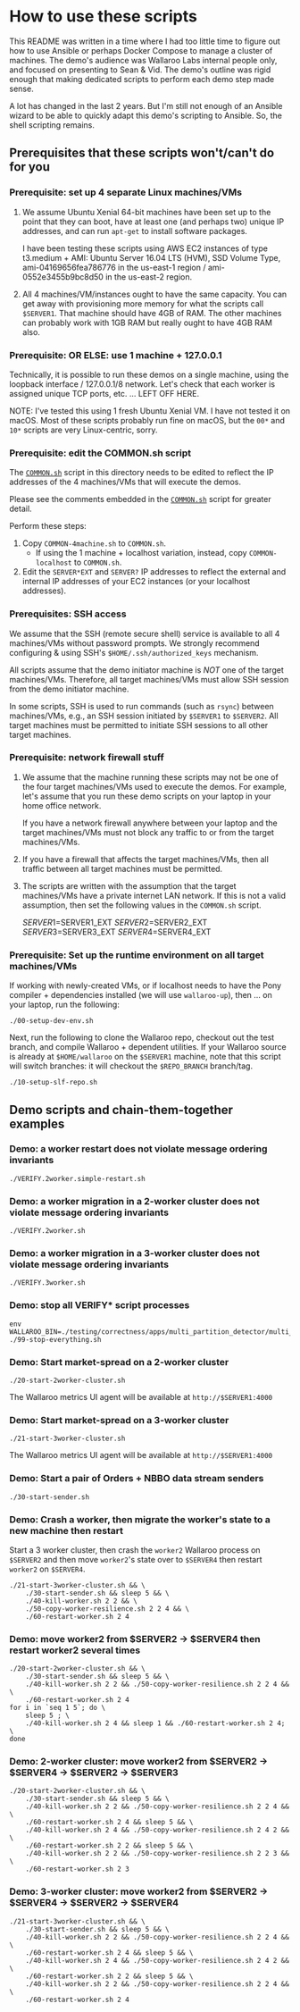 
# How to use these scripts

This README was written in a time where I had too little time to figure out how to use Ansible or perhaps Docker Compose to manage a cluster of machines.  The demo's audience was Wallaroo Labs internal people only, and focused on presenting to Sean & Vid.  The demo's outline was rigid enough that making dedicated scripts to perform each demo step made sense.

A lot has changed in the last 2 years.  But I'm still not enough of an Ansible wizard to be able to quickly adapt this demo's scripting to Ansible.  So, the shell scripting remains.

## Prerequisites that these scripts won't/can't do for you

### Prerequisite: set up 4 separate Linux machines/VMs

1. We assume Ubuntu Xenial 64-bit machines have been set up to the
   point that they can boot, have at least one (and perhaps two)
   unique IP addresses, and can run `apt-get` to install software
   packages.

   I have been testing these scripts using AWS EC2 instances of type
   t3.medium + AMI: Ubuntu Server 16.04 LTS (HVM), SSD Volume Type,
   ami-04169656fea786776 in the us-east-1 region / ami-0552e3455b9bc8d50 in the us-east-2 region.

2. All 4 machines/VM/instances ought to have the same capacity.  You
   can get away with provisioning more memory for what the scripts
   call `$SERVER1`.  That machine should have 4GB of RAM.  The other
   machines can probably work with 1GB RAM but really ought to have
   4GB RAM also.

### Prerequisite: OR ELSE: use 1 machine + 127.0.0.1

Technically, it is possible to run these demos on a single machine, using the loopback interface / 127.0.0.1/8 network.  Let's check that each worker is assigned unique TCP ports, etc. ... LEFT OFF HERE.

NOTE: I've tested this using 1 fresh Ubuntu Xenial VM.  I have not tested it on macOS.  Most of these scripts probably run fine on macOS, but the `00*` and `10*` scripts are very Linux-centric, sorry.

### Prerequisite: edit the COMMON.sh script

The [`COMMON.sh`](./COMMON.sh) script in this directory needs to be
edited to reflect the IP addresses of the 4 machines/VMs that will
execute the demos.

Please see the comments embedded in the [`COMMON.sh`](./COMMON.sh)
script for greater detail.

Perform these steps:

1. Copy `COMMON-4machine.sh` to `COMMON.sh`.
   * If using the 1 machine + localhost variation, instead, copy `COMMON-localhost` to `COMMON.sh`.
2. Edit the `SERVER*EXT` and `SERVER?` IP addresses to reflect the external and internal IP addresses of your EC2 instances (or your localhost addresses).

### Prerequisites: SSH access

We assume that the SSH (remote secure shell) service is available
to all 4 machines/VMs without password prompts.  We strongly
recommend configuring & using SSH's `$HOME/.ssh/authorized_keys`
mechanism.

All scripts assume that the demo initiator machine is *NOT* one of the
target machines/VMs.  Therefore, all target machines/VMs must allow
SSH session from the demo initiator machine.

In some scripts, SSH is used to run commands (such as `rsync`)
between machines/VMs, e.g., an SSH session initiated by `$SERVER1`
to `$SERVER2`.  All target machines must be permitted to initiate SSH
sessions to all other target machines.

### Prerequisite: network firewall stuff

1. We assume that the machine running these scripts may not be one of
   the four target machines/VMs used to execute the demos. For
   example, let's assume that you run these demo scripts on your
   laptop in your home office network.

   If you have a network firewall anywhere between your laptop and the
   target machines/VMs must not block any traffic to or from the
   target machines/VMs.

2. If you have a firewall that affects the target machines/VMs, then
   all traffic between all target machines must be permitted.

3. The scripts are written with the assumption that the target
   machines/VMs have a private internet LAN network.  If this is not a
   valid assumption, then set the following values in the `COMMON.sh`
   script.

    $SERVER1=$SERVER1_EXT
    $SERVER2=$SERVER2_EXT
    $SERVER3=$SERVER3_EXT
    $SERVER4=$SERVER4_EXT

### Prerequisite: Set up the runtime environment on all target machines/VMs

If working with newly-created VMs, or if localhost needs to have the Pony compiler + dependencies installed (we will use `wallaroo-up`), then ... on your laptop, run the following:

    ./00-setup-dev-env.sh

Next, run the following to clone the Wallaroo repo, checkout out the test branch, and compile Wallaroo + dependent utilities.  If your Wallaroo source is already at `$HOME/wallaroo` on the `$SERVER1` machine, note that this script will switch branches: it will checkout the `$REPO_BRANCH` branch/tag.

    ./10-setup-slf-repo.sh

## Demo scripts and chain-them-together examples

### Demo: a worker restart does not violate message ordering invariants

    ./VERIFY.2worker.simple-restart.sh

### Demo: a worker migration in a 2-worker cluster does not violate message ordering invariants

    ./VERIFY.2worker.sh

### Demo: a worker migration in a 3-worker cluster does not violate message ordering invariants

    ./VERIFY.3worker.sh

### Demo: stop all VERIFY* script processes

    env WALLAROO_BIN=./testing/correctness/apps/multi_partition_detector/multi_partition_detector ./99-stop-everything.sh

### Demo: Start market-spread on a 2-worker cluster

    ./20-start-2worker-cluster.sh

The Wallaroo metrics UI agent will be available at `http://$SERVER1:4000`

### Demo: Start market-spread on a 3-worker cluster

    ./21-start-3worker-cluster.sh

The Wallaroo metrics UI agent will be available at `http://$SERVER1:4000`

### Demo: Start a pair of Orders + NBBO data stream senders

    ./30-start-sender.sh

### Demo: Crash a worker, then migrate the worker's state to a new machine then restart

Start a 3 worker cluster, then crash the `worker2` Wallaroo process on
`$SERVER2` and then move `worker2`'s state over to `$SERVER4` then
restart `worker2` on `$SERVER4`.

    ./21-start-3worker-cluster.sh && \
        ./30-start-sender.sh && sleep 5 && \
        ./40-kill-worker.sh 2 2 && \
        ./50-copy-worker-resilience.sh 2 2 4 && \
        ./60-restart-worker.sh 2 4

### Demo: move worker2 from $SERVER2 -> $SERVER4 then restart worker2 several times

    ./20-start-2worker-cluster.sh && \
        ./30-start-sender.sh && sleep 5 && \
        ./40-kill-worker.sh 2 2 && ./50-copy-worker-resilience.sh 2 2 4 && \
        ./60-restart-worker.sh 2 4
    for i in `seq 1 5`; do \
        sleep 5 ; \
        ./40-kill-worker.sh 2 4 && sleep 1 && ./60-restart-worker.sh 2 4; \
    done

### Demo: 2-worker cluster: move worker2 from $SERVER2 -> $SERVER4 -> $SERVER2 -> $SERVER3

    ./20-start-2worker-cluster.sh && \
        ./30-start-sender.sh && sleep 5 && \
        ./40-kill-worker.sh 2 2 && ./50-copy-worker-resilience.sh 2 2 4 && \
        ./60-restart-worker.sh 2 4 && sleep 5 && \
        ./40-kill-worker.sh 2 4 && ./50-copy-worker-resilience.sh 2 4 2 && \
        ./60-restart-worker.sh 2 2 && sleep 5 && \
        ./40-kill-worker.sh 2 2 && ./50-copy-worker-resilience.sh 2 2 3 && \
        ./60-restart-worker.sh 2 3

### Demo: 3-worker cluster: move worker2 from $SERVER2 -> $SERVER4 -> $SERVER2 -> $SERVER4

    ./21-start-3worker-cluster.sh && \
        ./30-start-sender.sh && sleep 5 && \
        ./40-kill-worker.sh 2 2 && ./50-copy-worker-resilience.sh 2 2 4 && \
        ./60-restart-worker.sh 2 4 && sleep 5 && \
        ./40-kill-worker.sh 2 4 && ./50-copy-worker-resilience.sh 2 4 2 && \
        ./60-restart-worker.sh 2 2 && sleep 5 && \
        ./40-kill-worker.sh 2 2 && ./50-copy-worker-resilience.sh 2 2 4 && \
        ./60-restart-worker.sh 2 4
